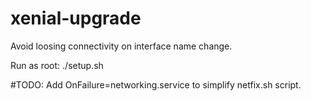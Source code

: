 # xenial-upgrade
Avoid loosing connectivity on interface name change.

Run as root:
./setup.sh


#TODO: Add OnFailure=networking.service to simplify netfix.sh script.
